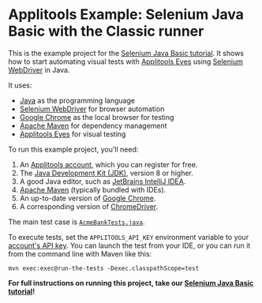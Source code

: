 # Applitools Example: Selenium Java Basic with the Classic runner

This is the example project for the [Selenium Java Basic tutorial](https://applitools.com/tutorials/quickstart/web/selenium/java/basic).
It shows how to start automating visual tests
with [Applitools Eyes](https://applitools.com/platform/eyes/)
using [Selenium WebDriver](https://www.selenium.dev/) in Java.

It uses:

* [Java](https://www.java.com/) as the programming language
* [Selenium WebDriver](https://www.selenium.dev/) for browser automation
* [Google Chrome](https://www.google.com/chrome/downloads/) as the local browser for testing
* [Apache Maven](https://maven.apache.org/index.html) for dependency management
* [Applitools Eyes](https://applitools.com/platform/eyes/) for visual testing

To run this example project, you'll need:

1. An [Applitools account](https://auth.applitools.com/users/register), which you can register for free.
2. The [Java Development Kit (JDK)](https://www.oracle.com/java/technologies/downloads/), version 8 or higher.
3. A good Java editor, such as [JetBrains IntelliJ IDEA](https://www.jetbrains.com/idea/).
4. [Apache Maven](https://maven.apache.org/download.cgi) (typically bundled with IDEs).
5. An up-to-date version of [Google Chrome](https://www.google.com/chrome/downloads/).
6. A corresponding version of [ChromeDriver](https://chromedriver.chromium.org/downloads).

The main test case is [`AcmeBankTests.java`](src/test/java/com/applitools/example/AcmeBankTests.java).

To execute tests, set the `APPLITOOLS_API_KEY` environment variable
to your [account's API key](https://applitools.com/tutorials/guides/getting-started/registering-an-account).
You can launch the test from your IDE,
or you can run it from the command line with Maven like this:

```
mvn exec:exec@run-the-tests -Dexec.classpathScope=test
```

**For full instructions on running this project, take our
[Selenium Java Basic tutorial](https://applitools.com/tutorials/quickstart/web/selenium/java/basic)!**
